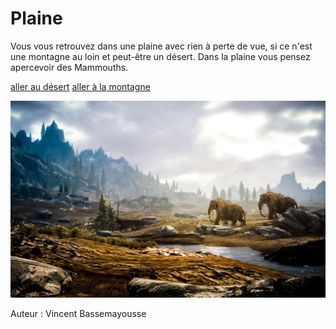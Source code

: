 # Plaine

Vous vous retrouvez dans une plaine avec rien à perte de vue, si ce n'est une montagne au loin et peut-être un désert.
Dans la plaine vous pensez apercevoir des Mammouths.

[aller au désert](desert.md)
[aller à la montagne](montagne.md)

![Il s'agit d'une plaine avec de l'eau et des mamouths](plaine.jpg)

Auteur : Vincent Bassemayousse